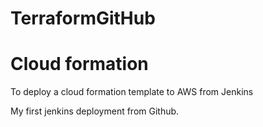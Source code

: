 # TerraformGitHub

# Cloud formation
To deploy a cloud formation template to AWS from Jenkins

My first jenkins deployment from Github.
